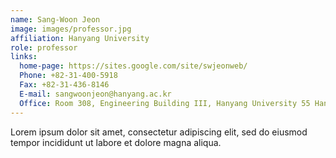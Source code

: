 ```yaml
---
name: Sang-Woon Jeon
image: images/professor.jpg
affiliation: Hanyang University
role: professor
links:
  home-page: https://sites.google.com/site/swjeonweb/
  Phone: +82-31-400-5918
  Fax: +82-31-436-8146
  E-mail: sangwoonjeon@hanyang.ac.kr
  Office: Room 308, Engineering Building III, Hanyang University 55 Hanyangdeahak-ro, Sangnok-gu, Ansan, Gyeonggi-do, South Korea
---
```


Lorem ipsum dolor sit amet, consectetur adipiscing elit, sed do eiusmod tempor incididunt ut labore et dolore magna aliqua.
